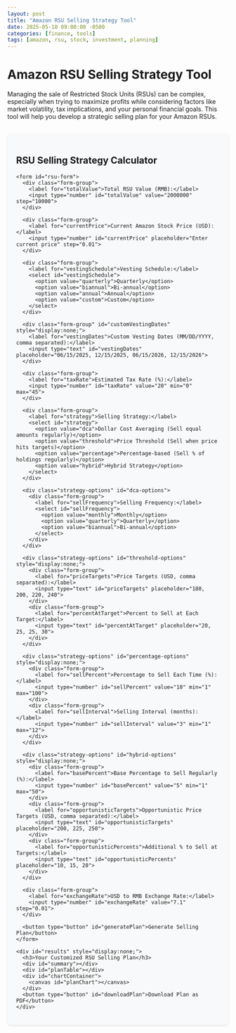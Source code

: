 ```yaml
---
layout: post
title: "Amazon RSU Selling Strategy Tool"
date: 2025-05-10 09:00:00 -0500
categories: [finance, tools]
tags: [amazon, rsu, stock, investment, planning]
---
```


<div class="post-content">
  <h1>Amazon RSU Selling Strategy Tool</h1>
  
  <p>Managing the sale of Restricted Stock Units (RSUs) can be complex, especially when trying to maximize profits 
  while considering factors like market volatility, tax implications, and your personal financial goals. This tool 
  will help you develop a strategic selling plan for your Amazon RSUs.</p>

  <div class="tool-container">
    <h2>RSU Selling Strategy Calculator</h2>
    
    <form id="rsu-form">
      <div class="form-group">
        <label for="totalValue">Total RSU Value (RMB):</label>
        <input type="number" id="totalValue" value="2000000" step="10000">
      </div>
      
      <div class="form-group">
        <label for="currentPrice">Current Amazon Stock Price (USD):</label>
        <input type="number" id="currentPrice" placeholder="Enter current price" step="0.01">
      </div>
      
      <div class="form-group">
        <label for="vestingSchedule">Vesting Schedule:</label>
        <select id="vestingSchedule">
          <option value="quarterly">Quarterly</option>
          <option value="biannual">Bi-annual</option>
          <option value="annual">Annual</option>
          <option value="custom">Custom</option>
        </select>
      </div>
      
      <div class="form-group" id="customVestingDates" style="display:none;">
        <label for="vestingDates">Custom Vesting Dates (MM/DD/YYYY, comma separated):</label>
        <input type="text" id="vestingDates" placeholder="06/15/2025, 12/15/2025, 06/15/2026, 12/15/2026">
      </div>
      
      <div class="form-group">
        <label for="taxRate">Estimated Tax Rate (%):</label>
        <input type="number" id="taxRate" value="20" min="0" max="45">
      </div>
      
      <div class="form-group">
        <label for="strategy">Selling Strategy:</label>
        <select id="strategy">
          <option value="dca">Dollar Cost Averaging (Sell equal amounts regularly)</option>
          <option value="threshold">Price Threshold (Sell when price hits targets)</option>
          <option value="percentage">Percentage-based (Sell % of holdings regularly)</option>
          <option value="hybrid">Hybrid Strategy</option>
        </select>
      </div>
      
      <div class="strategy-options" id="dca-options">
        <div class="form-group">
          <label for="sellFrequency">Selling Frequency:</label>
          <select id="sellFrequency">
            <option value="monthly">Monthly</option>
            <option value="quarterly">Quarterly</option>
            <option value="biannual">Bi-annual</option>
          </select>
        </div>
      </div>
      
      <div class="strategy-options" id="threshold-options" style="display:none;">
        <div class="form-group">
          <label for="priceTargets">Price Targets (USD, comma separated):</label>
          <input type="text" id="priceTargets" placeholder="180, 200, 220, 240">
        </div>
        <div class="form-group">
          <label for="percentAtTarget">Percent to Sell at Each Target:</label>
          <input type="text" id="percentAtTarget" placeholder="20, 25, 25, 30">
        </div>
      </div>
      
      <div class="strategy-options" id="percentage-options" style="display:none;">
        <div class="form-group">
          <label for="sellPercent">Percentage to Sell Each Time (%):</label>
          <input type="number" id="sellPercent" value="10" min="1" max="100">
        </div>
        <div class="form-group">
          <label for="sellInterval">Selling Interval (months):</label>
          <input type="number" id="sellInterval" value="3" min="1" max="12">
        </div>
      </div>
      
      <div class="strategy-options" id="hybrid-options" style="display:none;">
        <div class="form-group">
          <label for="basePercent">Base Percentage to Sell Regularly (%):</label>
          <input type="number" id="basePercent" value="5" min="1" max="50">
        </div>
        <div class="form-group">
          <label for="opportunisticTargets">Opportunistic Price Targets (USD, comma separated):</label>
          <input type="text" id="opportunisticTargets" placeholder="200, 225, 250">
        </div>
        <div class="form-group">
          <label for="opportunisticPercents">Additional % to Sell at Targets:</label>
          <input type="text" id="opportunisticPercents" placeholder="10, 15, 20">
        </div>
      </div>
      
      <div class="form-group">
        <label for="exchangeRate">USD to RMB Exchange Rate:</label>
        <input type="number" id="exchangeRate" value="7.1" step="0.01">
      </div>
      
      <button type="button" id="generatePlan">Generate Selling Plan</button>
    </form>
    
    <div id="results" style="display:none;">
      <h3>Your Customized RSU Selling Plan</h3>
      <div id="summary"></div>
      <div id="planTable"></div>
      <div id="chartContainer">
        <canvas id="planChart"></canvas>
      </div>
      <button type="button" id="downloadPlan">Download Plan as PDF</button>
    </div>
  </div>
</div>

<style>
.tool-container {
  background-color: #f8f9fa;
  border-radius: 8px;
  padding: 20px;
  margin-top: 30px;
  box-shadow: 0 2px 4px rgba(0,0,0,0.1);
}

.form-group {
  margin-bottom: 15px;
}

label {
  display: block;
  margin-bottom: 5px;
  font-weight: 600;
}

input, select {
  width: 100%;
  padding: 8px;
  border: 1px solid #ddd;
  border-radius: 4px;
  box-sizing: border-box;
}

button {
  background-color: #ff9900;
  color: white;
  border: none;
  padding: 10px 15px;
  border-radius: 4px;
  cursor: pointer;
  font-weight: bold;
  margin-top: 10px;
}

button:hover {
  background-color: #e68a00;
}

#results {
  margin-top: 30px;
  padding-top: 20px;
  border-top: 1px solid #ddd;
}

#planTable {
  margin: 20px 0;
  overflow-x: auto;
}

table {
  width: 100%;
  border-collapse: collapse;
}

th, td {
  padding: 8px 12px;
  border: 1px solid #ddd;
  text-align: left;
}

th {
  background-color: #f2f2f2;
}

#chartContainer {
  margin-top: 30px;
  height: 400px;
}

@media (max-width: 768px) {
  input, select {
    font-size: 16px; /* Prevents zoom on mobile */
  }
}
</style>

<script src="https://cdn.jsdelivr.net/npm/chart.js"></script>
<script src="https://cdnjs.cloudflare.com/ajax/libs/jspdf/2.5.1/jspdf.umd.min.js"></script>
<script src="https://cdnjs.cloudflare.com/ajax/libs/jspdf-autotable/3.5.23/jspdf.plugin.autotable.min.js"></script>

<script>
document.addEventListener('DOMContentLoaded', function() {
  // Show/hide custom vesting dates based on selection
  document.getElementById('vestingSchedule').addEventListener('change', function() {
    document.getElementById('customVestingDates').style.display = 
      this.value === 'custom' ? 'block' : 'none';
  });
  
  // Show/hide strategy options based on selection
  document.getElementById('strategy').addEventListener('change', function() {
    const strategyOptions = document.querySelectorAll('.strategy-options');
    strategyOptions.forEach(opt => opt.style.display = 'none');
    
    const selectedStrategy = this.value;
    document.getElementById(`${selectedStrategy}-options`).style.display = 'block';
  });

  // Fetch current Amazon stock price
  fetchAmazonStockPrice();
  
  // Generate plan button click handler
  document.getElementById('generatePlan').addEventListener('click', generateSellingPlan);
  
  // Download plan button click handler
  document.getElementById('downloadPlan').addEventListener('click', downloadPlanAsPDF);
});

function fetchAmazonStockPrice() {
  // This is a placeholder. In a real implementation, you would use an API to get live stock prices
  // For this demo, we'll simulate a fetch operation
  setTimeout(() => {
    document.getElementById('currentPrice').value = '185.07';
  }, 500);
}

function generateSellingPlan() {
  // Get form values
  const totalValue = parseFloat(document.getElementById('totalValue').value);
  const currentPrice = parseFloat(document.getElementById('currentPrice').value);
  const exchangeRate = parseFloat(document.getElementById('exchangeRate').value);
  const taxRate = parseFloat(document.getElementById('taxRate').value) / 100;
  const strategy = document.getElementById('strategy').value;
  
  // Calculate total shares (RMB value / (USD price * exchange rate))
  const totalShares = Math.round(totalValue / (currentPrice * exchangeRate));
  
  // Create selling schedule based on selected strategy
  let sellingSchedule = [];
  const twoYearsFromNow = new Date();
  twoYearsFromNow.setFullYear(twoYearsFromNow.getFullYear() + 2);
  
  switch(strategy) {
    case 'dca':
      sellingSchedule = generateDCASchedule(totalShares, twoYearsFromNow);
      break;
    case 'threshold':
      sellingSchedule = generateThresholdSchedule(totalShares);
      break;
    case 'percentage':
      sellingSchedule = generatePercentageSchedule(totalShares, twoYearsFromNow);
      break;
    case 'hybrid':
      sellingSchedule = generateHybridSchedule(totalShares, twoYearsFromNow);
      break;
  }
  
  // Display results
  displayResults(sellingSchedule, totalShares, currentPrice, exchangeRate, taxRate);
}

function generateDCASchedule(totalShares, endDate) {
  const frequency = document.getElementById('sellFrequency').value;
  let intervalMonths;
  
  switch(frequency) {
    case 'monthly': intervalMonths = 1; break;
    case 'quarterly': intervalMonths = 3; break;
    case 'biannual': intervalMonths = 6; break;
    default: intervalMonths = 3;
  }
  
  const totalIntervals = 24 / intervalMonths; // 2 years
  const sharesPerInterval = Math.floor(totalShares / totalIntervals);
  
  let schedule = [];
  let currentDate = new Date();
  let remainingShares = totalShares;
  
  for (let i = 0; i < totalIntervals; i++) {
    if (i === totalIntervals - 1) {
      // Last interval, sell all remaining shares
      schedule.push({
        date: formatDate(currentDate),
        shares: remainingShares,
        priceTarget: null
      });
    } else {
      schedule.push({
        date: formatDate(currentDate),
        shares: sharesPerInterval,
        priceTarget: null
      });
      remainingShares -= sharesPerInterval;
    }
    
    // Advance to next date
    currentDate.setMonth(currentDate.getMonth() + intervalMonths);
  }
  
  return schedule;
}

function generateThresholdSchedule(totalShares) {
  const priceTargets = document.getElementById('priceTargets').value.split(',').map(num => parseFloat(num.trim()));
  const percentages = document.getElementById('percentAtTarget').value.split(',').map(num => parseFloat(num.trim()) / 100);
  
  // Validate that percentages sum to 100%
  const totalPercentage = percentages.reduce((sum, percent) => sum + percent, 0);
  if (Math.abs(totalPercentage - 1) > 0.01) {
    alert("Percentages should sum to approximately 100%");
    return [];
  }
  
  let schedule = [];
  let remainingShares = totalShares;
  
  for (let i = 0; i < priceTargets.length; i++) {
    const sharesToSell = i === priceTargets.length - 1 
      ? remainingShares 
      : Math.round(totalShares * percentages[i]);
    
    schedule.push({
      date: null, // Based on when price target is hit
      shares: sharesToSell,
      priceTarget: priceTargets[i]
    });
    
    remainingShares -= sharesToSell;
  }
  
  return schedule;
}

function generatePercentageSchedule(totalShares, endDate) {
  const sellPercent = parseFloat(document.getElementById('sellPercent').value) / 100;
  const intervalMonths = parseInt(document.getElementById('sellInterval').value);
  
  const totalIntervals = 24 / intervalMonths; // 2 years
  let schedule = [];
  let currentDate = new Date();
  let remainingShares = totalShares;
  
  for (let i = 0; i < totalIntervals; i++) {
    const isLastInterval = i === totalIntervals - 1;
    let sharesToSell;
    
    if (isLastInterval) {
      sharesToSell = remainingShares;
    } else {
      sharesToSell = Math.round(remainingShares * sellPercent);
      remainingShares -= sharesToSell;
    }
    
    schedule.push({
      date: formatDate(currentDate),
      shares: sharesToSell,
      priceTarget: null
    });
    
    // Advance to next date
    currentDate.setMonth(currentDate.getMonth() + intervalMonths);
  }
  
  return schedule;
}

function generateHybridSchedule(totalShares, endDate) {
  const basePercent = parseFloat(document.getElementById('basePercent').value) / 100;
  const priceTargets = document.getElementById('opportunisticTargets').value.split(',').map(num => parseFloat(num.trim()));
  const additionalPercents = document.getElementById('opportunisticPercents').value.split(',').map(num => parseFloat(num.trim()) / 100);
  
  // Regular selling schedule (quarterly)
  const intervalMonths = 3;
  const totalIntervals = 24 / intervalMonths; // 2 years
  
  let schedule = [];
  let currentDate = new Date();
  let remainingShares = totalShares;
  
  // Regular scheduled sales
  for (let i = 0; i < totalIntervals; i++) {
    const sharesToSell = Math.round(totalShares * basePercent);
    
    schedule.push({
      date: formatDate(currentDate),
      shares: Math.min(sharesToSell, remainingShares),
      priceTarget: null,
      type: 'scheduled'
    });
    
    remainingShares -= sharesToSell;
    if (remainingShares <= 0) break;
    
    // Advance to next date
    currentDate.setMonth(currentDate.getMonth() + intervalMonths);
  }
  
  // Opportunistic sales based on price targets
  for (let i = 0; i < priceTargets.length; i++) {
    const sharesToSell = Math.round(totalShares * additionalPercents[i]);
    
    schedule.push({
      date: null, // Based on when price target is hit
      shares: Math.min(sharesToSell, remainingShares),
      priceTarget: priceTargets[i],
      type: 'opportunistic'
    });
    
    remainingShares -= sharesToSell;
    if (remainingShares <= 0) break;
  }
  
  // If there are still remaining shares, add a final sale at the end
  if (remainingShares > 0) {
    const finalDate = new Date();
    finalDate.setMonth(finalDate.getMonth() + 24); // 2 years from now
    
    schedule.push({
      date: formatDate(finalDate),
      shares: remainingShares,
      priceTarget: null,
      type: 'final'
    });
  }
  
  return schedule;
}

function displayResults(schedule, totalShares, currentPrice, exchangeRate, taxRate) {
  const resultsDiv = document.getElementById('results');
  const summaryDiv = document.getElementById('summary');
  const planTableDiv = document.getElementById('planTable');
  
  // Calculate summary stats
  const totalValue = totalShares * currentPrice;
  const totalValueRMB = totalValue * exchangeRate;
  const estimatedTaxes = totalValue * taxRate;
  const netValue = totalValue - estimatedTaxes;
  
  // Create summary text
  summaryDiv.innerHTML = `
    <p><strong>Total Shares:</strong> ${totalShares}</p>
    <p><strong>Current Value:</strong> $${totalValue.toLocaleString()} USD (¥${totalValueRMB.toLocaleString()} RMB)</p>
    <p><strong>Estimated Taxes:</strong> $${estimatedTaxes.toLocaleString()} USD</p>
    <p><strong>Net Value After Taxes:</strong> $${netValue.toLocaleString()} USD</p>
  `;
  
  // Create selling plan table
  let tableHTML = `
    <table>
      <thead>
        <tr>
          <th>Sell Date</th>
          <th>Shares to Sell</th>
          <th>Price Target</th>
          <th>Est. Value (USD)</th>
          <th>Est. Value (RMB)</th>
          <th>Est. Taxes</th>
          <th>Net Proceeds</th>
        </tr>
      </thead>
      <tbody>
  `;
  
  let runningTotal = 0;
  let labelData = [];
  let valueData = [];
  
  schedule.forEach(entry => {
    const entryValue = entry.shares * (entry.priceTarget || currentPrice);
    const entryValueRMB = entryValue * exchangeRate;
    const entryTaxes = entryValue * taxRate;
    const entryNet = entryValue - entryTaxes;
    
    runningTotal += entryNet;
    
    tableHTML += `
      <tr>
        <td>${entry.date || 'When price hits target'}</td>
        <td>${entry.shares.toLocaleString()}</td>
        <td>${entry.priceTarget ? '$' + entry.priceTarget : 'Market price'}</td>
        <td>$${entryValue.toLocaleString()}</td>
        <td>¥${entryValueRMB.toLocaleString()}</td>
        <td>$${entryTaxes.toLocaleString()}</td>
        <td>$${entryNet.toLocaleString()}</td>
      </tr>
    `;
    
    if (entry.date) {
      labelData.push(entry.date);
    } else {
      labelData.push(`$${entry.priceTarget} target`);
    }
    valueData.push(runningTotal);
  });
  
  tableHTML += `
      </tbody>
    </table>
  `;
  
  planTableDiv.innerHTML = tableHTML;
  
  // Create chart
  const ctx = document.getElementById('planChart').getContext('2d');
  if (window.planChart) {
    window.planChart.destroy();
  }
  window.planChart = new Chart(ctx, {
    type: 'line',
    data: {
      labels: labelData,
      datasets: [{
        label: 'Cumulative Net Proceeds (USD)',
        data: valueData,
        backgroundColor: 'rgba(255, 153, 0, 0.2)',
        borderColor: 'rgba(255, 153, 0, 1)',
        borderWidth: 2,
        pointBackgroundColor: 'rgba(255, 153, 0, 1)',
        tension: 0.1
      }]
    },
    options: {
      responsive: true,
      maintainAspectRatio: false,
      scales: {
        y: {
          beginAtZero: true,
          title: {
            display: true,
            text: 'USD'
          }
        }
      }
    }
  });
  
  resultsDiv.style.display = 'block';
}

function downloadPlanAsPDF() {
  const { jsPDF } = window.jspdf;
  const doc = new jsPDF();
  
  // Add title
  doc.setFontSize(18);
  doc.text('Amazon RSU Selling Strategy Plan', 14, 20);
  
  // Add summary
  doc.setFontSize(12);
  doc.text('Plan Summary:', 14, 30);
  
  const summaryText = document.getElementById('summary').innerText;
  const summaryLines = doc.splitTextToSize(summaryText, 180);
  doc.text(summaryLines, 14, 35);
  
  // Add table
  doc.autoTable({
    html: 'table',
    startY: 65,
    theme: 'grid',
    headStyles: { fillColor: [255, 153, 0] },
    margin: { top: 10 },
  });
  
  // Add chart
  const canvas = document.getElementById('planChart');
  const chartImage = canvas.toDataURL('image/png', 1.0);
  const chartPageHeight = doc.internal.pageSize.height;
  
  // Add chart on a new page
  doc.addPage();
  doc.text('Selling Plan Visualization', 14, 20);
  doc.addImage(chartImage, 'PNG', 10, 30, 190, 100);
  
  // Add disclaimer
  doc.text('Disclaimer:', 14, 150);
  const disclaimer = 'This plan is for informational purposes only and does not constitute financial advice. ' +
                     'Stock prices fluctuate and actual results may vary significantly. ' +
                     'Consult with a financial advisor before making investment decisions.';
  const disclaimerLines = doc.splitTextToSize(disclaimer, 180);
  doc.text(disclaimerLines, 14, 160);
  
  // Save PDF
  doc.save('Amazon_RSU_Selling_Plan.pdf');
}

// Helper function to format dates
function formatDate(date) {
  return new Date(date).toLocaleDateString('en-US', { 
    year: 'numeric', 
    month: 'short', 
    day: 'numeric' 
  });
}
</script> 